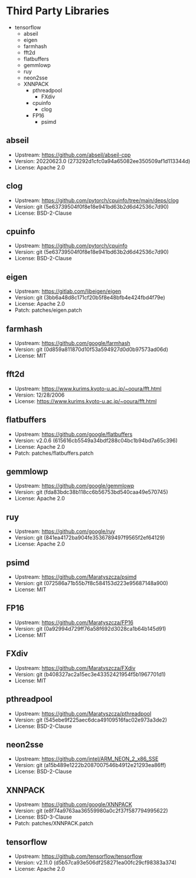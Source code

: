 # Third Party Libraries

- tensorflow
    - abseil
    - eigen
    - farmhash
    - fft2d
    - flatbuffers
    - gemmlowp
    - ruy
    - neon2sse
    - XNNPACK
        - pthreadpool
            - FXdiv
        - cpuinfo
            - clog
        - FP16
            - psimd

## abseil

- Upstream: <https://github.com/abseil/abseil-cpp>
- Version: 20220623.0 (273292d1cfc0a94a65082ee350509af1d113344d)
- License: Apache 2.0

## clog

- Upstream: <https://github.com/pytorch/cpuinfo/tree/main/deps/clog>
- Version: git (5e63739504f0f8e18e941bd63b2d6d42536c7d90)
- License: BSD-2-Clause

## cpuinfo

- Upstream: <https://github.com/pytorch/cpuinfo>
- Version: git (5e63739504f0f8e18e941bd63b2d6d42536c7d90)
- License: BSD-2-Clause

## eigen

- Upstream: <https://gitlab.com/libeigen/eigen>
- Version: git (3bb6a48d8c171cf20b5f8e48bfb4e424fbd4f79e)
- License: Apache 2.0
- Patch: patches/eigen.patch

## farmhash

- Upstream: <https://github.com/google/farmhash>
- Version: git (0d859a811870d10f53a594927d0d0b97573ad06d)
- License: MIT

## fft2d

- Upstream: <https://www.kurims.kyoto-u.ac.jp/~ooura/fft.html>
- Version: 12/28/2006
- License: <https://www.kurims.kyoto-u.ac.jp/~ooura/fft.html>

## flatbuffers

- Upstream: <https://github.com/google/flatbuffers>
- Version: v2.0.6 (615616cb5549a34bdf288c04bc1b94bd7a65c396)
- License: Apache 2.0
- Patch: patches/flatbuffers.patch

## gemmlowp

- Upstream: <https://github.com/google/gemmlowp>
- Version: git (fda83bdc38b118cc6b56753bd540caa49e570745)
- License: Apache 2.0

## ruy

- Upstream: <https://github.com/google/ruy>
- Version: git (841ea4172ba904fe3536789497f9565f2ef64129)
- License: Apache 2.0

## psimd

- Upstream: <https://github.com/Maratyszcza/psimd>
- Version: git (072586a71b55b7f8c584153d223e95687148a900)
- License: MIT

## FP16

- Upstream: <https://github.com/Maratyszcza/FP16>
- Version: git (0a92994d729ff76a58f692d3028ca1b64b145d91)
- License: MIT

## FXdiv

- Upstream: <https://github.com/Maratyszcza/FXdiv>
- Version: git (b408327ac2a15ec3e43352421954f5b1967701d1)
- License: MIT

## pthreadpool

- Upstream: <https://github.com/Maratyszcza/pthreadpool>
- Version: git (545ebe9f225aec6dca49109516fac02e973a3de2)
- License: BSD-2-Clause

## neon2sse

- Upstream: <https://github.com/intel/ARM_NEON_2_x86_SSE>
- Version: git (a15b489e1222b2087007546b4912e21293ea86ff)
- License: BSD-2-Clause

## XNNPACK

- Upstream: <https://github.com/google/XNNPACK>
- Version: git (e8f74a9763aa36559980a0c2f37f587794995622)
- License: BSD-3-Clause
- Patch: patches/XNNPACK.patch

## tensorflow

- Upstream: <https://github.com/tensorflow/tensorflow>
- Version: v2.11.0 (d5b57ca93e506df258271ea00fc29cf98383a374)
- License: Apache 2.0
